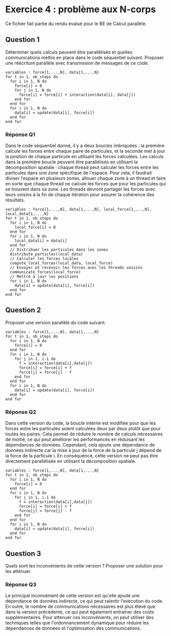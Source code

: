 # Exercice 4 : problème aux N-corps

Ce fichier fait partie du rendu évalué pour le BE de Calcul parallèle.

## Question 1

Déterminer quels calculs peuvent être parallélisés et quelles communications mettre en
place dans le code séquentiel suivant. Proposer une réécriture parallèle avec
transmission de messages de ce code.

```
variables : force[1,...,N], data[1,...,N]
for t in 1, nb_steps do
  for i in 1, N do
    force[i] = 0
    for j in 1, N do
      force[i] = force[i] + interaction(data[i], data[j])
    end for
  end for
  for i in 1, N do
    data[i] = update(data[i], force[i])
  end for
end for
```

### Réponse Q1

Dans le code séquentiel donné, il y a deux boucles imbriquées : la première calcule les forces entre chaque paire de particules, et la seconde met à jour la position de chaque particule en utilisant les forces calculées. Les calculs dans la première boucle peuvent être parallélisés en utilisant la décomposition spatiale : chaque thread peut calculer les forces entre les particules dans une zone spécifique de l'espace. Pour cela, il faudrait diviser l'espace en plusieurs zones, allouer chaque zone à un thread et faire en sorte que chaque thread ne calcule les forces que pour les particules qui se trouvent dans sa zone. Les threads devront partager les forces avec leurs voisins à la fin de chaque itération pour assurer la cohérence des résultats.

```
variables : force[1,...,N], data[1,...,N], local_force[1,...,N], local_data[1,...,N]
for t in 1, nb_steps do
  for i in 1, N do
    local_force[i] = 0
  end for
  for i in 1, N do
    local_data[i] = data[i]
  end for
  // Distribuer les particules dans les zones
  distribute_particles(local_data)
  // Calculer les forces locales
  compute_local_forces(local_data, local_force)
  // Envoyer et recevoir les forces avec les threads voisins
  communicate_forces(local_force)
  // Mettre à jour les positions
  for i in 1, N do
    data[i] = update(data[i], force[i])
  end for
end for

```

## Question 2

Proposer une version parallèle du code suivant.

```
variables : force[1,...,N], data[1,...,N]
for t in 1, nb_steps do
  for i in 1, N do
    force[i] = 0
  end for
  for i in 1, N do
    for j in 1, i-1 do
      f = interaction(data[i],data[j])
      force[i] = force[i] + f
      force[j] = force[j] - f
    end for
  end for
  for i in 1, N do
    data[i] = update(data[i], force[i])
  end for
end for
```

### Réponse Q2

Dans cette version du code, la boucle interne est modifiée pour que les forces entre les particules soient calculées deux par deux plutôt que pour toutes les paires. Cela permet de réduire le nombre de calculs nécessaires de moitié, ce qui peut améliorer les performances en réduisant les dépendances de données. Cependant, cela ajoute une dépendance de données indirecte car la mise à jour de la force de la particule j dépend de la force de la particule i. En conséquence, cette version ne peut pas être directement parallélisée en utilisant la décomposition spatiale.

```
variables : force[1,...,N], data[1,...,N]
for t in 1, nb_steps do
  for i in 1, N do
    force[i] = 0
  end for
  for i in 1, N do
    for j in 1, i-1 do
      f = interaction(data[i],data[j])
      force[i] = force[i] + f
      force[j] = force[j] - f
    end for
  end for
  for i in 1, N do
    data[i] = update(data[i], force[i])
  end for
end for
```

## Question 3

Quels sont les inconvénients de cette version ?
Proposer une solution pour les atténuer.

### Réponse Q3

Le principal inconvénient de cette version est qu'elle ajoute une dépendance de données indirecte, ce qui peut ralentir l'exécution du code. En outre, le nombre de communications nécessaires est plus élevé que dans la version précédente, ce qui peut également entraîner des coûts supplémentaires. Pour atténuer ces inconvénients, on peut utiliser des techniques telles que l'ordonnancement dynamique pour réduire les dépendances de données et l'optimisation des communications.
